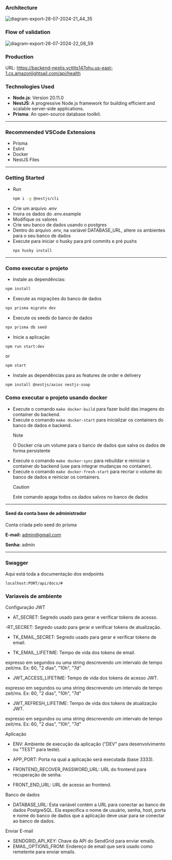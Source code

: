 ### Architecture
![diagram-export-28-07-2024-21_44_35](https://github.com/user-attachments/assets/28e2af4d-d4d8-4eea-9d5d-c370ac2d7536)

### Flow of validation
![diagram-export-28-07-2024-22_08_59](https://github.com/user-attachments/assets/0aa807fc-4d69-48b5-ac7d-4c12f5e4e501)

### Production 

URL: https://backend-nestjs.vctljts147ohu.us-east-1.cs.amazonlightsail.com/api/health

### Technologies Used
- **Node.js**: Version 20.11.0
- **NestJS**: A progressive Node.js framework for building efficient and scalable server-side applications.
- **Prisma**: An open-source database toolkit.

<hr>

### Recommended VSCode Extensions

- Prisma
- Eslint
- Docker
- NestJS Files

<hr>

### Getting Started
- Run 
  ``` bash
  npm i -g @nestjs/cli
  ```
- Crie um arquivo .env
- Insira os dados do .env.example
- Modifique os valores
- Crie seu banco de dados usando o postgres
- Dentro do arquivo .env, na variável DATABASE_URL, altere os ambientes para o seu banco de dados
- Execute para iniciar o husky para pré commits e pré pushs
  ```
  npx husky install
  ```

<hr>


### Como executar o projeto

- Instale as dependências:

```bash
npm install
```

- Execute as migrações do banco de dados

```bash
npx prisma migrate dev
```

- Execute os seeds do banco de dados

```bash
npx prisma db seed
```

- Inicie a aplicação

```bash
npm run start:dev
```

or

```bash
npm start
```
- Instale as dependências para as features de order e delivery

```
npm install @nestjs/axios nestjs-soap
```

### Como executar o projeto usando docker
- Execute o comando `make docker-build` para fazer build das imagens do container do backend.
- Execute o comando `make docker-start` para inicializar os containers do banco de dados e backend.
  > [!NOTE]
  > O Docker cria um volume para o banco de dados que salva os dados de forma persistente
- Execute o comando `make docker-sync` para rebuildar e reiniciar o container do backend (use para integrar mudanças no container).
- Execute o comando `make docker-fresh-start` para recriar o volume do banco de dados e reiniciar os containers.
  > [!CAUTION]
  > Este comando apaga todos os dados salvos no banco de dados

<hr>

#### Seed da conta base de administrador

Conta criada pelo seed do prisma

<b>E-mail:</b> admin@gmail.com

<b>Senha:</b> admin

<hr>

### Swagger

Aqui está toda a documentação dos endpoints

    localhost:PORT/api/docs/#

### Variaveis de ambiente

Configuração JWT

- AT_SECRET: Segredo usado para gerar e verificar tokens de acesso.

-RT_SECRET: Segredo usado para gerar e verificar tokens de atualização.
 
- TK_EMAIL_SECRET: Segredo usado para gerar e verificar tokens de email.

- TK_EMAIL_LIFETIME: Tempo de vida dos tokens de email.

expresso em segundos ou uma string descrevendo um intervalo de tempo zeit/ms. Ex: 60, "2 dias", "10h", "7d"

- JWT_ACCESS_LIFETIME: Tempo de vida dos tokens de acesso JWT.

expresso em segundos ou uma string descrevendo um intervalo de tempo zeit/ms. Ex: 60, "2 dias", "10h", "7d"

- JWT_REFRESH_LIFETIME: Tempo de vida dos tokens de atualização JWT.

expresso em segundos ou uma string descrevendo um intervalo de tempo zeit/ms. Ex: 60, "2 dias", "10h", "7d"

Aplicação

- ENV: Ambiente de execução da aplicação ("DEV" para desenvolvimento ou "TEST" para teste).

- APP_PORT: Porta na qual a aplicação será executada (base 3333).

- FRONTEND_RECOVER_PASSWORD_URL: URL do frontend para recuperação de senha.

- FRONT_END_URL: URL de acesso ao frontend.

Banco de dados

- DATABASE_URL: Esta variável contém a URL para conectar ao banco de dados PostgreSQL. Ela especifica o nome de usuário, senha, host, porta e nome do banco de dados que a aplicação deve usar para se conectar ao banco de dados.
  
Enviar E-mail

- SENDGRID_API_KEY: Chave da API do SendGrid para enviar emails.
- EMAIL_OPTIONS_FROM: Endereço de email que será usado como remetente para enviar emails.
